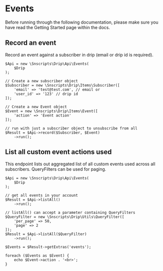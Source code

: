 # Events

Before running through the following documentation, please make sure you have read the Getting Started page within the docs.

## Record an event

Record an event against a subscriber in drip (email or drip id is required).

    $Api = new \Snscripts\Drip\Api\Events(
        $Drip
    );

    // Create a new subscriber object
    $Subscriber = new \Snscripts\Drip\Items\Subscriber([
        'email' => 'test@test.com', // email or
        'user_id' => '123' // drip id
    ]);

    // Create a new Event object
    $Event = new \Snscripts\Drip\Items\Event([
        'action' => 'Event action'
    ]);

    // run with just a subscriber object to unsubscribe from all
    $Result = $Api->record($Subscriber, $Event)
        ->run();

## List all custom event actions used

This endpoint lists out aggregated list of all custom events used across all subscribers. QueryFilters can be used for paging.

    $Api = new \Snscripts\Drip\Api\Events(
        $Drip
    );

    // get all events in your account
    $Result = $Api->listAll()
        ->run();

    // listAll() can accept a parameter containing QueryFilters
    $QueryFilter = new \Snscripts\Drip\Utils\QueryFilter([
        'per_page' => 50,
        'page' => 2
    ]);
    $Result = $Api->listAll($QueryFilter)
        ->run();

    $Events = $Result->getExtras('events');

    foreach ($Events as $Event) {
        echo $Event->action . '<br>';
    }
